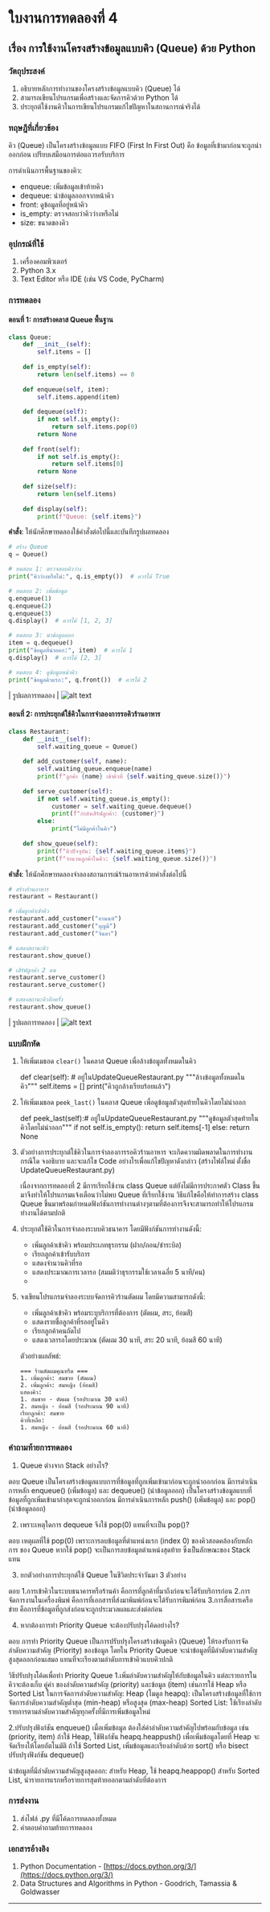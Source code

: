 # ใบงานการทดลองที่ 4
## เรื่อง การใช้งานโครงสร้างข้อมูลแบบคิว (Queue) ด้วย Python

### วัตถุประสงค์
1. อธิบายหลักการทำงานของโครงสร้างข้อมูลแบบคิว (Queue) ได้
2. สามารถเขียนโปรแกรมเพื่อสร้างและจัดการคิวด้วย Python ได้
3. ประยุกต์ใช้งานคิวในการเขียนโปรแกรมแก้ไขปัญหาในสถานการณ์จริงได้

### ทฤษฎีที่เกี่ยวข้อง
คิว (Queue) เป็นโครงสร้างข้อมูลแบบ FIFO (First In First Out) คือ ข้อมูลที่เข้ามาก่อนจะถูกนำออกก่อน เปรียบเสมือนการต่อแถวรอรับบริการ

การดำเนินการพื้นฐานของคิว:
- enqueue: เพิ่มข้อมูลเข้าท้ายคิว
- dequeue: นำข้อมูลออกจากหน้าคิว
- front: ดูข้อมูลที่อยู่หน้าคิว
- is_empty: ตรวจสอบว่าคิวว่างหรือไม่
- size: ขนาดของคิว

### อุปกรณ์ที่ใช้
1. เครื่องคอมพิวเตอร์
2. Python 3.x
3. Text Editor หรือ IDE (เช่น VS Code, PyCharm)

### การทดลอง

#### ตอนที่ 1: การสร้างคลาส Queue พื้นฐาน

```python
class Queue:
    def __init__(self):
        self.items = []
    
    def is_empty(self):
        return len(self.items) == 0
    
    def enqueue(self, item):
        self.items.append(item)
    
    def dequeue(self):
        if not self.is_empty():
            return self.items.pop(0)
        return None
    
    def front(self):
        if not self.is_empty():
            return self.items[0]
        return None
    
    def size(self):
        return len(self.items)
    
    def display(self):
        print(f"Queue: {self.items}")
```

**คำสั่ง**: ให้นักศึกษาทดลองใช้คำสั่งต่อไปนี้และบันทึกรูปผลทดลอง

```python
# สร้าง Queue
q = Queue()

# ทดสอบ 1: ตรวจสอบคิวว่าง
print("คิวว่างหรือไม่:", q.is_empty())  # ควรได้ True

# ทดสอบ 2: เพิ่มข้อมูล
q.enqueue(1)
q.enqueue(2)
q.enqueue(3)
q.display()  # ควรได้ [1, 2, 3]

# ทดสอบ 3: นำข้อมูลออก
item = q.dequeue()
print("ข้อมูลที่นำออก:", item)  # ควรได้ 1
q.display()  # ควรได้ [2, 3]

# ทดสอบ 4: ดูข้อมูลหน้าคิว
print("ข้อมูลคิวแรก:", q.front())  # ควรได้ 2
```

| รูปผลการทดลอง |
![alt text](92909.png)

#### ตอนที่ 2: การประยุกต์ใช้คิวในการจำลองการรอคิวร้านอาหาร

```python
class Restaurant:
    def __init__(self):
        self.waiting_queue = Queue()
        
    def add_customer(self, name):
        self.waiting_queue.enqueue(name)
        print(f"ลูกค้า {name} เข้าคิวที่ {self.waiting_queue.size()}")
        
    def serve_customer(self):
        if not self.waiting_queue.is_empty():
            customer = self.waiting_queue.dequeue()
            print(f"กำลังเสิร์ฟลูกค้า: {customer}")
        else:
            print("ไม่มีลูกค้าในคิว")
            
    def show_queue(self):
        print(f"คิวปัจจุบัน: {self.waiting_queue.items}")
        print(f"จำนวนลูกค้าในคิว: {self.waiting_queue.size()}")
```

**คำสั่ง**: ให้นักศึกษาทดลองจำลองสถานการณ์ร้านอาหารด้วยคำสั่งต่อไปนี้

```python
# สร้างร้านอาหาร
restaurant = Restaurant()

# เพิ่มลูกค้าเข้าคิว
restaurant.add_customer("อานนท์")
restaurant.add_customer("บุญมี")
restaurant.add_customer("จินดา")

# แสดงสถานะคิว
restaurant.show_queue()

# เสิร์ฟลูกค้า 2 คน
restaurant.serve_customer()
restaurant.serve_customer()

# แสดงสถานะคิวอีกครั้ง
restaurant.show_queue()
```

| รูปผลการทดลอง |
![alt text](095747.png)

### แบบฝึกหัด
1. ให้เพิ่มเมธอด `clear()` ในคลาส Queue เพื่อล้างข้อมูลทั้งหมดในคิว
   
   def clear(self): # อยู่ในUpdateQueueRestaurant.py
        """ล้างข้อมูลทั้งหมดในคิว""" 
        self.items = []
        print("คิวถูกล้างเรียบร้อยแล้ว")

2. ให้เพิ่มเมธอด `peek_last()` ในคลาส Queue เพื่อดูข้อมูลตัวสุดท้ายในคิวโดยไม่นำออก
  
   def peek_last(self):# อยู่ในUpdateQueueRestaurant.py
        """ดูข้อมูลตัวสุดท้ายในคิวโดยไม่นำออก"""
        if not self.is_empty():
            return self.items[-1]
        else:
            return None

3. ตัวอย่างการประยุกต์ใช้คิวในการจำลองการรอคิวร้านอาหาร จะเกิดความผิดพลาดในการทำงานกรณีใด จงอธิบาย และจะแก้ไข Code อย่างไรเพื่อแก้ไขปัญหาดังกล่าว (สร้างไฟล์ใหม่ ตั้งขื่อ UpdateQueueRestaurant.py)  

    เนื่องจากการทดลองที่ 2 มีการเรียกใช้งาน class Queue แต่ยังไม่มีการประกาศตัว Class ขึ้นมาจึงทำให้โปรแกรมแจ้งเตือนว่าไม่พบ Queue ที่เรียกใช้งาน วิธีแก้ไขคือให้ทำการสร้าง class Queue ขึ้นมาพร้อมกำหนดฟังก์ชันการทำงานต่างๆตามที่ต้องการจึงจะสามารถทำให้โปรแกรมทำงานได้ตามปกติ

4. ประยุกต์ใช้คิวในการจำลองระบบคิวธนาคาร โดยมีฟังก์ชันการทำงานดังนี้:
   - เพิ่มลูกค้าเข้าคิว พร้อมประเภทธุรกรรม (ฝาก/ถอน/ชำระบิล)
   - เรียกลูกค้าเข้ารับบริการ
   - แสดงจำนวนคิวที่รอ
   - แสดงประมาณการเวลารอ (สมมติว่าธุรกรรมใช้เวลาเฉลี่ย 5 นาที/คน)
   - 
5. จงเขียนโปรแกรมจำลองระบบจัดการคิวร้านตัดผม โดยมีความสามารถดังนี้:
   - เพิ่มลูกค้าเข้าคิว พร้อมระบุบริการที่ต้องการ (ตัดผม, สระ, ย้อมสี)
   - แสดงรายชื่อลูกค้าที่รออยู่ในคิว
   - เรียกลูกค้าคนถัดไป
   - แสดงเวลารอโดยประมาณ (ตัดผม 30 นาที, สระ 20 นาที, ย้อมสี 60 นาที)

    ตัวอย่างผลลัพธ์:
    ```
    === ร้านตัดผมคุณหรีด ===
    1. เพิ่มลูกค้า: สมชาย (ตัดผม)
    2. เพิ่มลูกค้า: สมหญิง (ย้อมสี)
    แสดงคิว: 
    1. สมชาย - ตัดผม (รอประมาณ 30 นาที)
    2. สมหญิง - ย้อมสี (รอประมาณ 90 นาที)
    เรียกลูกค้า: สมชาย
    คิวที่เหลือ:
    1. สมหญิง - ย้อมสี (รอประมาณ 60 นาที)
    ```

### คำถามท้ายการทดลอง
1. Queue ต่างจาก Stack อย่างไร?

ตอบ Queue เป็นโครงสร้างข้อมูลแบบการที่ข้อมูลที่ถูกเพิ่มเข้ามาก่อนจะถูกนำออกก่อน
มีการดำเนินการหลัก enqueue() (เพิ่มข้อมูล) และ dequeue() (นำข้อมูลออก)
เป็นโครงสร้างข้อมูลแบบที่ข้อมูลที่ถูกเพิ่มเข้ามาล่าสุดจะถูกนำออกก่อน
มีการดำเนินการหลัก push() (เพิ่มข้อมูล) และ pop() (นำข้อมูลออก)

2. เพราะเหตุใดการ dequeue จึงใช้ pop(0) แทนที่จะเป็น pop()?

ตอบ เหตุผลที่ใช้ pop(0) เพราะการลบข้อมูลที่ตำแหน่งแรก (index 0) ของคิวสอดคล้องกับหลักการ ของ Queue
หากใช้ pop() จะเป็นการลบข้อมูลตำแหน่งสุดท้าย ซึ่งเป็นลักษณะของ Stack  แทน


3. ยกตัวอย่างการประยุกต์ใช้ Queue ในชีวิตประจำวันมา 3 ตัวอย่าง

ตอบ 1.การเข้าคิวในระบบธนาคารหรือร้านค้า คือการที่ลูกค้าที่มาถึงก่อนจะได้รับบริการก่อน
2.การจัดการงานในเครื่องพิมพ์ คือการที่เอกสารที่ส่งมาพิมพ์ก่อนจะได้รับการพิมพ์ก่อน
3.การสื่อสารเครือข่าย คือการที่ข้อมูลที่ถูกส่งก่อนจะถูกประมวลผลและส่งต่อก่อน

4. หากต้องการทำ Priority Queue จะต้องปรับปรุงโค้ดอย่างไร?

ตอบ การทำ Priority Queue เป็นการปรับปรุงโครงสร้างข้อมูลคิว (Queue) ให้รองรับการจัดลำดับความสำคัญ (Priority) ของข้อมูล โดยใน Priority Queue จะนำข้อมูลที่มีลำดับความสำคัญสูงสุดออกก่อนเสมอ แทนที่จะเรียงตามลำดับการเข้าคิวแบบคิวปกติ

วิธีปรับปรุงโค้ดเพื่อทำ Priority Queue
1.เพิ่มลำดับความสำคัญให้กับข้อมูลในคิว
แต่ละรายการในคิวจะต้องเก็บ คู่ค่า ของลำดับความสำคัญ (priority) และข้อมูล (item)
เช่นการใช้ Heap หรือ Sorted List ในการจัดการลำดับความสำคัญ:
Heap (โมดูล heapq): เป็นโครงสร้างข้อมูลที่ใช้การจัดการลำดับความสำคัญต่ำสุด (min-heap) หรือสูงสุด (max-heap)
Sorted List: ใช้เรียงลำดับรายการตามลำดับความสำคัญทุกครั้งที่มีการเพิ่มข้อมูลใหม่

2.ปรับปรุงฟังก์ชัน enqueue()
เมื่อเพิ่มข้อมูล ต้องใส่ค่าลำดับความสำคัญไปพร้อมกับข้อมูล เช่น (priority, item)
ถ้าใช้ Heap, ใช้ฟังก์ชัน heapq.heappush() เพื่อเพิ่มข้อมูลโดยที่ Heap จะจัดเรียงให้โดยอัตโนมัติ
ถ้าใช้ Sorted List, เพิ่มข้อมูลและเรียงลำดับด้วย sort() หรือ bisect
ปรับปรุงฟังก์ชัน dequeue()

นำข้อมูลที่มีลำดับความสำคัญสูงสุดออก:
สำหรับ Heap, ใช้ heapq.heappop()
สำหรับ Sorted List, นำรายการแรกหรือรายการสุดท้ายออกตามลำดับที่ต้องการ


### การส่งงาน
1. ส่งไฟล์ .py ที่มีโค้ดการทดลองทั้งหมด
2. คำตอบคำถามท้ายการทดลอง


### เอกสารอ้างอิง
1. Python Documentation - [https://docs.python.org/3/](https://docs.python.org/3/)
2. Data Structures and Algorithms in Python - Goodrich, Tamassia & Goldwasser

---

